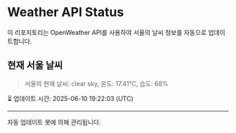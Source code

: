 
# Weather API Status

이 리포지토리는 OpenWeather API를 사용하여 서울의 날씨 정보를 자동으로 업데이트합니다.

## 현재 서울 날씨
> 서울의 현재 날씨: clear sky, 온도: 17.41°C, 습도: 68%

⏳ 업데이트 시간: 2025-06-10 19:22:03 (UTC)

---
자동 업데이트 봇에 의해 관리됩니다.
